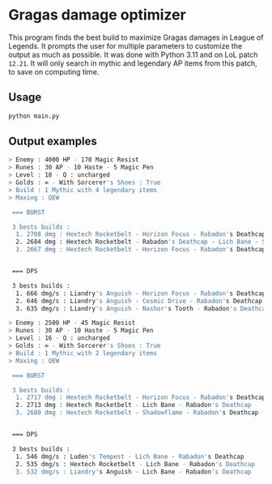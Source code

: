# Gragas damage optimizer

This program finds the best build to maximize Gragas damages in League of Legends. It prompts the user for multiple parameters to customize the output as much as possible. It was done with Python 3.11 and on LoL patch `12.21`. It will only search in mythic and legendary AP items from this patch, to save on computing time. 

## Usage

```bash
python main.py
```

## Output examples

```bash
> Enemy : 4000 HP - 170 Magic Resist
> Runes : 30 AP - 10 Haste - 5 Magic Pen
> Level : 18 - Q : uncharged
> Golds : ∞ - With Sorcerer's Shoes : True
> Build : 1 Mythic with 4 legendary items
> Maxing : QEW

 === BURST

 3 bests builds :
  1. 2708 dmg : Hextech Rocketbelt - Horizon Focus - Rabadon's Deathcap - Lich Bane - Void Staff
  2. 2684 dmg : Hextech Rocketbelt - Rabadon's Deathcap - Lich Bane - Shadowflame - Void Staff
  3. 2667 dmg : Hextech Rocketbelt - Horizon Focus - Rabadon's Deathcap - Demonic Embrace - Void Staff


 === DPS

 3 bests builds :
  1. 666 dmg/s : Liandry's Anguish - Horizon Focus - Rabadon's Deathcap - Lich Bane - Void Staff
  2. 646 dmg/s : Liandry's Anguish - Cosmic Drive - Rabadon's Deathcap - Lich Bane - Void Staff
  3. 635 dmg/s : Liandry's Anguish - Nashor's Tooth - Rabadon's Deathcap - Lich Bane - Void Staff
```

```bash
> Enemy : 2500 HP - 45 Magic Resist
> Runes : 30 AP - 10 Haste - 5 Magic Pen
> Level : 16 - Q : uncharged
> Golds : ∞ - With Sorcerer's Shoes : True
> Build : 1 Mythic with 2 legendary items
> Maxing : QEW

 === BURST

 3 bests builds :
  1. 2717 dmg : Hextech Rocketbelt - Horizon Focus - Rabadon's Deathcap
  2. 2713 dmg : Hextech Rocketbelt - Lich Bane - Rabadon's Deathcap
  3. 2680 dmg : Hextech Rocketbelt - Shadowflame - Rabadon's Deathcap


 === DPS

 3 bests builds :
  1. 546 dmg/s : Luden's Tempest - Lich Bane - Rabadon's Deathcap
  2. 535 dmg/s : Hextech Rocketbelt - Lich Bane - Rabadon's Deathcap
  3. 532 dmg/s : Liandry's Anguish - Lich Bane - Rabadon's Deathcap
```
